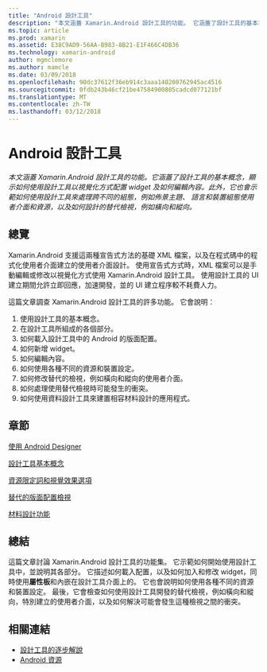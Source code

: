 ```yaml
---
title: "Android 設計工具"
description: "本文涵蓋 Xamarin.Android 設計工具的功能。 它涵蓋了設計工具的基本概念，顯示如何使用設計工具以視覺化方式配置 widget 及如何編輯內容。 此外，它也會示範如何使用設計工具來處理跨不同的組態，例如佈景主題、 語言和裝置組態使用者介面和資源，以及如何設計的替代檢視，例如橫向和縱向。"
ms.topic: article
ms.prod: xamarin
ms.assetid: E38C9AD9-56AA-B983-8B21-E1F466C4DB36
ms.technology: xamarin-android
author: mgmclemore
ms.author: mamcle
ms.date: 03/09/2018
ms.openlocfilehash: 90dc37612f36eb914c3aaa140200762945ac4516
ms.sourcegitcommit: 0fdb243b46cf21be47584900805cadcd077121bf
ms.translationtype: MT
ms.contentlocale: zh-TW
ms.lasthandoff: 03/12/2018
---
```

# <a name="android-designer"></a>Android 設計工具

_本文涵蓋 Xamarin.Android 設計工具的功能。它涵蓋了設計工具的基本概念，顯示如何使用設計工具以視覺化方式配置 widget 及如何編輯內容。此外，它也會示範如何使用設計工具來處理跨不同的組態，例如佈景主題、 語言和裝置組態使用者介面和資源，以及如何設計的替代檢視，例如橫向和縱向。_


## <a name="overview"></a>總覽

Xamarin.Android 支援這兩種宣告式方法的基礎 XML 檔案，以及在程式碼中的程式化使用者介面建立的使用者介面設計。
使用宣告式方式時，XML 檔案可以是手動編輯或修改以視覺化方式使用 Xamarin.Android 設計工具。 使用設計工具的 UI 建立期間允許立即回應，加速開發，並的 UI 建立程序較不耗費人力。

這篇文章調查 Xamarin.Android 設計工具的許多功能。 它會說明：

1.  使用設計工具的基本概念。
2.  在設計工具所組成的各個部分。
3.  如何載入設計工具中的 Android 的版面配置。
4.  如何新增 widget。
5.  如何編輯內容。
6.  如何使用各種不同的資源和裝置設定。
7.  如何修改替代的檢視，例如橫向和縱向的使用者介面。 
8.  如何處理使用替代檢視時可能發生的衝突。 
9.  如何使用資料設計工具來建置相容材料設計的應用程式。



## <a name="sections"></a>章節

 [使用 Android Designer](~/android/user-interface/android-designer/designer-walkthrough.md)

 [設計工具基本概念](~/android/user-interface/android-designer/designer-basics.md)

 [資源限定詞和視覺效果選項](~/android/user-interface/android-designer/resource-qualifiers.md)

 [替代的版面配置檢視](~/android/user-interface/android-designer/alternative-layout-views.md)

 [材料設計功能](~/android/user-interface/android-designer/material-design-features.md)



## <a name="summary"></a>總結

這篇文章討論 Xamarin.Android 設計工具的功能集。 它示範如何開始使用設計工具中，並說明其各部分。 它描述如何載入配置，以及如何加入和修改 widget，同時使用**屬性板**和內嵌在設計工具介面上的。 它也會說明如何使用各種不同的資源和裝置設定。 最後，它會檢查如何使用設計工具開發的替代檢視，例如橫向和縱向，特別建立的使用者介面，以及如何解決可能會發生這種檢視之間的衝突。 



## <a name="related-links"></a>相關連結

- [設計工具的逐步解說](~/android/user-interface/android-designer/designer-walkthrough.md)
- [Android 資源](~/android/app-fundamentals/resources-in-android/index.md)
